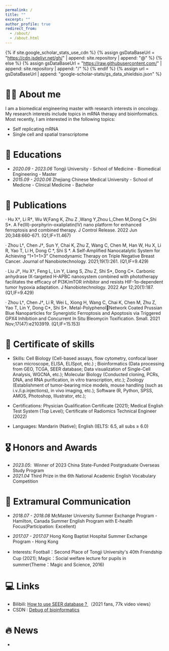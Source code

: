 ```yaml
---
permalink: /
title: ""
excerpt: ""
author_profile: true
redirect_from: 
  - /about/
  - /about.html
---
```


{% if site.google_scholar_stats_use_cdn %}
{% assign gsDataBaseUrl = "https://cdn.jsdelivr.net/gh/" | append: site.repository | append: "@" %}
{% else %}
{% assign gsDataBaseUrl = "https://raw.githubusercontent.com/" | append: site.repository | append: "/" %}
{% endif %}
{% assign url = gsDataBaseUrl | append: "google-scholar-stats/gs_data_shieldsio.json" %}

<span class='anchor' id='about-me'></span>

# 🤵🏻 About me
I am a biomedical engineering master with research interests in oncology. My research interests include topics in mRNA therapy and bioinformatics. Most recently, I am interested in the following topics:
- Self replicating mRNA
- Single cell and spatial transcriptome

# 📖 Educations
- *2020.09 - 2023.06*  Tongji University - School of Medicine - Biomedical Engineering - Master
- *2015.09 - 2020.06*  Zhejiang Chinese Medical University - School of Medicne - Clinical Medicine - Bachelor
# 📝 Publications 
  · Hu X†, Li R†, Wu W,Fang K, Zhu Z ,Wang Y,Zhou L,Chen M,Dong C*,Shi S*. A Fe(III)-porphyrin-oxaliplatin(IV) nano platform
  for enhanced ferroptosis and combined therapy. J Control Release. 2022 Jun 20;348:660-671. (Q1,IF=11.467)
  
  · Zhou L†, Chen J†, Sun Y, Chai K, Zhu Z, Wang C, Chen M, Han W, Hu X, Li R, Yao T, Li H, Dong C *, Shi S *. A Self-Amplified
  Nanocatalytic System for Achieving "1+1+1>3" Chemodynamic Therapy on Triple Negative Breast Cancer. Journal of
  Nanobiotechnology. 2021;19(1):261. (Q1,IF=9.429)
  
  · Liu J†, Hu X†, Feng L, Lin Y, Liang S, Zhu Z, Shi S*, Dong C*. Carbonic anhydrase IX-targeted H-APBC nanosystem combined
  with phototherapy facilitates the efficacy of PI3K/mTOR inhibitor and resists HIF-1α-dependent tumor hypoxia adaptation. J
  Nanobiotechnology. 2022 Apr 12;20(1):187. (Q1,IF=9.429)
  
  · Zhou L†, Chen J†, Li R, Wei L, Xiong H, Wang C, Chai K, Chen M, Zhu Z, Yao T, Lin Y, Dong C*, Shi S*. Metal-PolyphenolNetwork Coated Prussian Blue Nanoparticles for Synergistic Ferroptosis and Apoptosis via 
  Triggered GPX4 Inhibition and
  Concurrent In Situ Bleomycin Toxification. Small. 2021 Nov;17(47):e2103919. (Q1,IF=15.153)
  
# 💬 Certificate of skills
- Skills: Cell Biology (Cell-based assays, flow cytometry, confocal laser scan microscope, ELISA, ELISpot, etc.) ; Bioinformatics
(Data processing from GEO, TCGA, SEER database; Data visualization of Single-Cell Analysis, WGCNA, etc.); Molecular Biology
(Conducted cloning, PCRs, DNA, and RNA purification, in vitro transcription, etc.); Zoology (Establishment of tumor-bearing mice
models, mouse handling (such as i.v./i.p.injections), in vivo imaging, etc.); Software (R, Python, SPSS, AMOS, Photoshop,
Illustrator, etc.);

- Certifications: Physician Qualification Certificate (2021); Medical English Test System (Top Level); Certificate of Radiomics
Technical Engineer (2022)

- Languages: Mandarin (Native); English (IELTS: 6.5, all subs ≥ 6.0)

# 🎖 Honors and Awards
- *2023.05*: &nbsp;Winner of 2023 China State-Funded Postgraduate Overseas Study Program
- *2021.04*  Third Prize in the 6th National Academic English Vocabulary Competition 
  
# 📖 Extramural Communication

- *2018.07 - 2018.08* McMaster University Summer Exchange Program - Hamilton, Canada
  Summer English Program with E-health Focus(Participation: Excellent)
  
- *2017.07 - 2017.07* Hong Kong Baptist Hospital Summer Exchange Program - Hong Kong
  
- Interests: Football：Second Place of Tongji University's 40th Friendship Cup (2021); Magic：Social welfare lecture for pupils in summer(Theme：Magic and Science, 2016)

# 💻 Links
- Bilibili: [How to use SEER database ? ](https://space.bilibili.com/17959754) （2021 fans, 77k video views）
- CSDN : [Debug of bioinformatics](https://blog.csdn.net/weixin_50923441?type=blog)

# 🔥 News
- 

